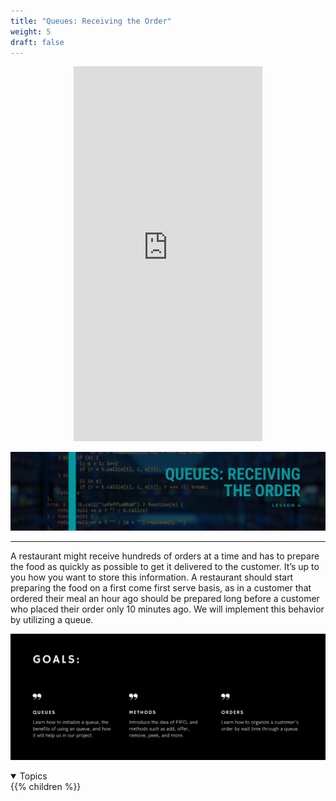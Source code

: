 ```yaml
---
title: "Queues: Receiving the Order"
weight: 5
draft: false
---
```


<p style="text-align: center;"><iframe width="60%" height="600px" src="https://www.youtube.com/embed/aiwY90dS5I8" frameborder="0" allow="accelerometer; autoplay; clipboard-write; encrypted-media; gyroscope; picture-in-picture" allowfullscreen></iframe></p>

<link rel="stylesheet" href="../style.css">

![queueTitle](../img/queueTitle.png)
<hr>

A restaurant might receive hundreds of orders at a time and has to prepare the food as quickly as possible to get it delivered to the customer. It’s up to you how you want to store this information. A restaurant should start preparing the food on a first come first serve basis, as in a customer that ordered their meal an hour ago should be prepared long before a customer who placed their order only 10 minutes ago. We will implement this behavior by utilizing a queue.

![queueGoals](../img/queueGoals.png)

<details open>
<summary>Topics</summary>
{{% children %}}
</details>